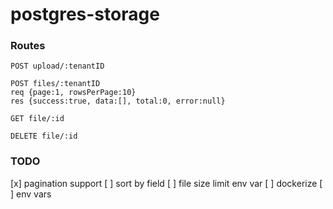 # postgres-storage

### Routes

```
POST upload/:tenantID
```

```
POST files/:tenantID
req {page:1, rowsPerPage:10}
res {success:true, data:[], total:0, error:null}
```

```
GET file/:id
```

```
DELETE file/:id
```

### TODO

[x] pagination support
[ ] sort by field
[ ] file size limit env var
[ ] dockerize
[ ] env vars
